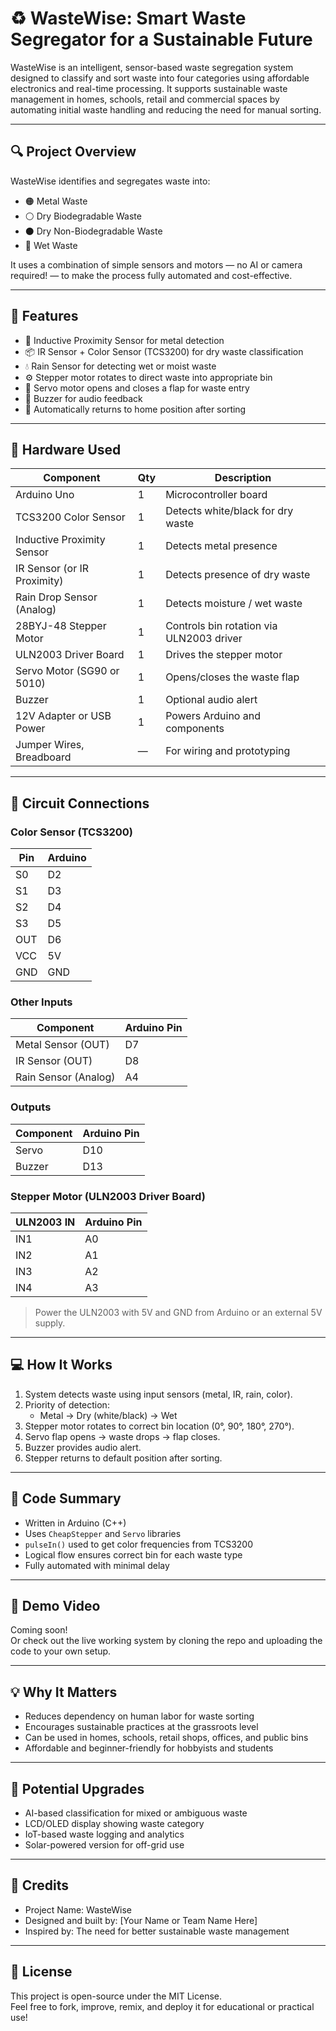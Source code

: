 
# ♻️ WasteWise: Smart Waste Segregator for a Sustainable Future

WasteWise is an intelligent, sensor-based waste segregation system designed to classify and sort waste into four categories using affordable electronics and real-time processing. It supports sustainable waste management in homes, schools, retail and commercial spaces by automating initial waste handling and reducing the need for manual sorting.

---

## 🔍 Project Overview

WasteWise identifies and segregates waste into:

- 🟠 Metal Waste  
- ⚪ Dry Biodegradable Waste  
- ⚫ Dry Non-Biodegradable Waste  
- 🔵 Wet Waste  

It uses a combination of simple sensors and motors — no AI or camera required! — to make the process fully automated and cost-effective.

---

## 🧠 Features

- 🧲 Inductive Proximity Sensor for metal detection  
- 📦 IR Sensor + Color Sensor (TCS3200) for dry waste classification  
- 💧 Rain Sensor for detecting wet or moist waste  
- ⚙️ Stepper motor rotates to direct waste into appropriate bin  
- 🧴 Servo motor opens and closes a flap for waste entry  
- 🔔 Buzzer for audio feedback  
- 🔁 Automatically returns to home position after sorting  

---

## 🧰 Hardware Used

| Component                     | Qty | Description                                     |
|------------------------------|-----|-------------------------------------------------|
| Arduino Uno                  | 1   | Microcontroller board                          |
| TCS3200 Color Sensor         | 1   | Detects white/black for dry waste              |
| Inductive Proximity Sensor   | 1   | Detects metal presence                         |
| IR Sensor (or IR Proximity)  | 1   | Detects presence of dry waste                  |
| Rain Drop Sensor (Analog)    | 1   | Detects moisture / wet waste                   |
| 28BYJ-48 Stepper Motor       | 1   | Controls bin rotation via ULN2003 driver       |
| ULN2003 Driver Board         | 1   | Drives the stepper motor                       |
| Servo Motor (SG90 or 5010)   | 1   | Opens/closes the waste flap                    |
| Buzzer                       | 1   | Optional audio alert                           |
| 12V Adapter or USB Power     | 1   | Powers Arduino and components                  |
| Jumper Wires, Breadboard     | —   | For wiring and prototyping                     |

---

## 📌 Circuit Connections

### Color Sensor (TCS3200)

| Pin | Arduino |
|-----|---------|
| S0  | D2      |
| S1  | D3      |
| S2  | D4      |
| S3  | D5      |
| OUT | D6      |
| VCC | 5V      |
| GND | GND     |

### Other Inputs

| Component            | Arduino Pin |
|----------------------|-------------|
| Metal Sensor (OUT)   | D7          |
| IR Sensor (OUT)      | D8          |
| Rain Sensor (Analog) | A4          |

### Outputs

| Component | Arduino Pin |
|-----------|-------------|
| Servo     | D10         |
| Buzzer    | D13         |

### Stepper Motor (ULN2003 Driver Board)

| ULN2003 IN | Arduino Pin |
|------------|-------------|
| IN1        | A0          |
| IN2        | A1          |
| IN3        | A2          |
| IN4        | A3          |

> Power the ULN2003 with 5V and GND from Arduino or an external 5V supply.

---

## 💻 How It Works

1. System detects waste using input sensors (metal, IR, rain, color).
2. Priority of detection:
   - Metal → Dry (white/black) → Wet
3. Stepper motor rotates to correct bin location (0°, 90°, 180°, 270°).
4. Servo flap opens → waste drops → flap closes.
5. Buzzer provides audio alert.
6. Stepper returns to default position after sorting.

---

## 📂 Code Summary

- Written in Arduino (C++)
- Uses `CheapStepper` and `Servo` libraries
- `pulseIn()` used to get color frequencies from TCS3200
- Logical flow ensures correct bin for each waste type
- Fully automated with minimal delay

---

## 🎥 Demo Video

Coming soon!  
Or check out the live working system by cloning the repo and uploading the code to your own setup.

---

## 💡 Why It Matters

- Reduces dependency on human labor for waste sorting  
- Encourages sustainable practices at the grassroots level  
- Can be used in homes, schools, retail shops, offices, and public bins  
- Affordable and beginner-friendly for hobbyists and students  

---

## 🚀 Potential Upgrades

- AI-based classification for mixed or ambiguous waste  
- LCD/OLED display showing waste category  
- IoT-based waste logging and analytics  
- Solar-powered version for off-grid use  

---

## 👥 Credits

- Project Name: WasteWise  
- Designed and built by: [Your Name or Team Name Here]  
- Inspired by: The need for better sustainable waste management

---

## 📜 License

This project is open-source under the MIT License.  
Feel free to fork, improve, remix, and deploy it for educational or practical use!
